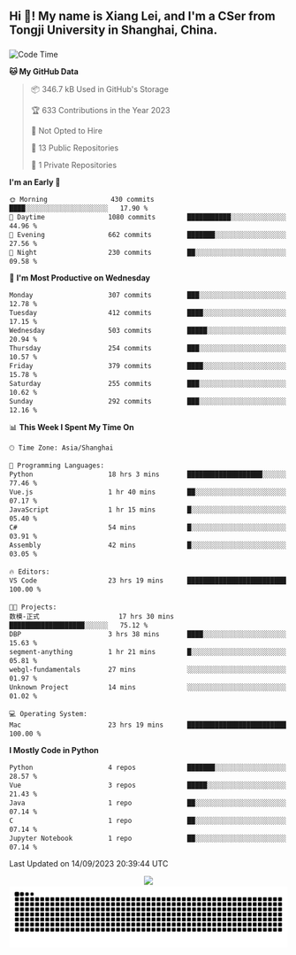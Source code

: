 <h2 align="left">Hi 👋! My name is Xiang Lei, and I'm a CSer from Tongji University in Shanghai, China.</h2>

###

<!--START_SECTION:waka-->
![Code Time](http://img.shields.io/badge/Code%20Time-225%20hrs%2053%20mins-blue)

**🐱 My GitHub Data** 

> 📦 346.7 kB Used in GitHub's Storage 
 > 
> 🏆 633 Contributions in the Year 2023
 > 
> 🚫 Not Opted to Hire
 > 
> 📜 13 Public Repositories 
 > 
> 🔑 1 Private Repositories 
 > 
**I'm an Early 🐤** 

```text
🌞 Morning                430 commits         ████░░░░░░░░░░░░░░░░░░░░░   17.90 % 
🌆 Daytime                1080 commits        ███████████░░░░░░░░░░░░░░   44.96 % 
🌃 Evening                662 commits         ███████░░░░░░░░░░░░░░░░░░   27.56 % 
🌙 Night                  230 commits         ██░░░░░░░░░░░░░░░░░░░░░░░   09.58 % 
```
📅 **I'm Most Productive on Wednesday** 

```text
Monday                   307 commits         ███░░░░░░░░░░░░░░░░░░░░░░   12.78 % 
Tuesday                  412 commits         ████░░░░░░░░░░░░░░░░░░░░░   17.15 % 
Wednesday                503 commits         █████░░░░░░░░░░░░░░░░░░░░   20.94 % 
Thursday                 254 commits         ███░░░░░░░░░░░░░░░░░░░░░░   10.57 % 
Friday                   379 commits         ████░░░░░░░░░░░░░░░░░░░░░   15.78 % 
Saturday                 255 commits         ███░░░░░░░░░░░░░░░░░░░░░░   10.62 % 
Sunday                   292 commits         ███░░░░░░░░░░░░░░░░░░░░░░   12.16 % 
```


📊 **This Week I Spent My Time On** 

```text
🕑︎ Time Zone: Asia/Shanghai

💬 Programming Languages: 
Python                   18 hrs 3 mins       ███████████████████░░░░░░   77.46 % 
Vue.js                   1 hr 40 mins        ██░░░░░░░░░░░░░░░░░░░░░░░   07.17 % 
JavaScript               1 hr 15 mins        █░░░░░░░░░░░░░░░░░░░░░░░░   05.40 % 
C#                       54 mins             █░░░░░░░░░░░░░░░░░░░░░░░░   03.91 % 
Assembly                 42 mins             █░░░░░░░░░░░░░░░░░░░░░░░░   03.05 % 

🔥 Editors: 
VS Code                  23 hrs 19 mins      █████████████████████████   100.00 % 

🐱‍💻 Projects: 
数模-正式                    17 hrs 30 mins      ███████████████████░░░░░░   75.12 % 
DBP                      3 hrs 38 mins       ████░░░░░░░░░░░░░░░░░░░░░   15.63 % 
segment-anything         1 hr 21 mins        █░░░░░░░░░░░░░░░░░░░░░░░░   05.81 % 
webgl-fundamentals       27 mins             ░░░░░░░░░░░░░░░░░░░░░░░░░   01.97 % 
Unknown Project          14 mins             ░░░░░░░░░░░░░░░░░░░░░░░░░   01.02 % 

💻 Operating System: 
Mac                      23 hrs 19 mins      █████████████████████████   100.00 % 
```

**I Mostly Code in Python** 

```text
Python                   4 repos             ███████░░░░░░░░░░░░░░░░░░   28.57 % 
Vue                      3 repos             █████░░░░░░░░░░░░░░░░░░░░   21.43 % 
Java                     1 repo              ██░░░░░░░░░░░░░░░░░░░░░░░   07.14 % 
C                        1 repo              ██░░░░░░░░░░░░░░░░░░░░░░░   07.14 % 
Jupyter Notebook         1 repo              ██░░░░░░░░░░░░░░░░░░░░░░░   07.14 % 
```




 Last Updated on 14/09/2023 20:39:44 UTC
<!--END_SECTION:waka-->

<div align="center">
  <img src="https://github-readme-stats.vercel.app/api?username=Lei00764&show_icons=true&theme=radical" />
 </div>

 <div align="center">

<picture>
  <source media="(prefers-color-scheme: dark)" srcset="https://raw.githubusercontent.com/Lei00764/Lei00764/output/github-contribution-grid-snake-dark.svg">
  <source media="(prefers-color-scheme: light)" srcset="https://raw.githubusercontent.com/Lei00764/Lei00764/output/github-contribution-grid-snake.svg">
  <img alt="github contribution grid snake animation" src="https://raw.githubusercontent.com/Lei00764/Lei00764/output/github-contribution-grid-snake.svg">
</picture>

</div>




